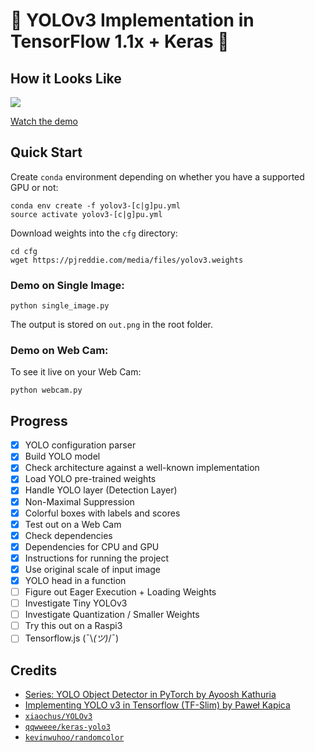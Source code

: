 # :unicorn: YOLOv3 Implementation in TensorFlow 1.1x + Keras :unicorn:

## How it Looks Like

[![](https://img.youtube.com/vi/D_WXxjgQzKk/0.jpg)](https://youtu.be/D_WXxjgQzKk)

[Watch the demo](https://youtu.be/D_WXxjgQzKk)

## Quick Start

Create `conda` environment depending on whether you have a supported GPU or not:

```
conda env create -f yolov3-[c|g]pu.yml
source activate yolov3-[c|g]pu.yml
```

Download weights into the `cfg` directory:

```
cd cfg
wget https://pjreddie.com/media/files/yolov3.weights
```

### Demo on Single Image:

```
python single_image.py
```

The output is stored on `out.png` in the root folder.

### Demo on Web Cam:


To see it live on your Web Cam:

```
python webcam.py
```

## Progress

- [X] YOLO configuration parser
- [X] Build YOLO model
- [X] Check architecture against a well-known implementation
- [X] Load YOLO pre-trained weights
- [X] Handle YOLO layer (Detection Layer)
- [X] Non-Maximal Suppression
- [X] Colorful boxes with labels and scores
- [X] Test out on a Web Cam
- [X] Check dependencies
- [X] Dependencies for CPU and GPU
- [X] Instructions for running the project
- [X] Use original scale of input image
- [X] YOLO head in a function
- [ ] Figure out Eager Execution + Loading Weights
- [ ] Investigate Tiny YOLOv3
- [ ] Investigate Quantization / Smaller Weights
- [ ] Try this out on a Raspi3
- [ ] Tensorflow.js (¯\\_(ツ)_/¯)

## Credits

* [Series: YOLO Object Detector in PyTorch by Ayoosh Kathuria](https://blog.paperspace.com/tag/series-yolo/)
* [Implementing YOLO v3 in Tensorflow (TF-Slim) by Paweł Kapica](https://itnext.io/implementing-yolo-v3-in-tensorflow-tf-slim-c3c55ff59dbe)
* [`xiaochus/YOLOv3`](https://github.com/xiaochus/YOLOv3)
* [`qqwweee/keras-yolo3`](https://github.com/qqwweee/keras-yolo3)
* [`kevinwuhoo/randomcolor`](https://github.com/kevinwuhoo/randomcolor-py)

